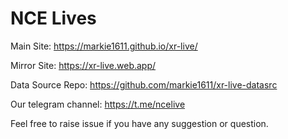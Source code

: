 # NCE Lives

Main Site: https://markie1611.github.io/xr-live/

Mirror Site: https://xr-live.web.app/

Data Source Repo: https://github.com/markie1611/xr-live-datasrc

Our telegram channel: https://t.me/ncelive

Feel free to raise issue if you have any suggestion or question. 
